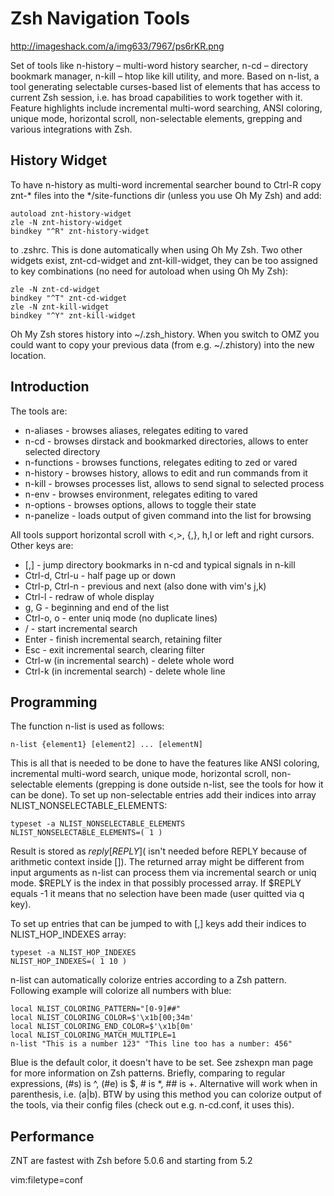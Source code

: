 # Zsh Navigation Tools

http://imageshack.com/a/img633/7967/ps6rKR.png

Set of tools like n-history – multi-word history searcher, n-cd – directory
bookmark manager, n-kill – htop like kill utility, and more. Based on
n-list, a tool generating selectable curses-based list of elements that has
access to current Zsh session, i.e. has broad capabilities to work together
with it. Feature highlights include incremental multi-word searching, ANSI
coloring, unique mode, horizontal scroll, non-selectable elements, grepping and
various integrations with Zsh.

## History Widget

To have n-history as multi-word incremental searcher bound to Ctrl-R copy znt-*
files into the */site-functions dir (unless you use Oh My Zsh) and
add:

    autoload znt-history-widget
    zle -N znt-history-widget
    bindkey "^R" znt-history-widget

to .zshrc. This is done automatically when using Oh My Zsh. Two other
widgets exist, znt-cd-widget and znt-kill-widget, they can be too assigned
to key combinations (no need for autoload when using Oh My Zsh):

    zle -N znt-cd-widget
    bindkey "^T" znt-cd-widget
    zle -N znt-kill-widget
    bindkey "^Y" znt-kill-widget

Oh My Zsh stores history into ~/.zsh_history. When you switch to OMZ you could
want to copy your previous data (from e.g. ~/.zhistory) into the new location.

## Introduction

The tools are:

- n-aliases - browses aliases, relegates editing to vared
- n-cd - browses dirstack and bookmarked directories, allows to enter selected directory
- n-functions - browses functions, relegates editing to zed or vared
- n-history - browses history, allows to edit and run commands from it
- n-kill - browses processes list, allows to send signal to selected process
- n-env - browses environment, relegates editing to vared
- n-options - browses options, allows to toggle their state
- n-panelize - loads output of given command into the list for browsing

All tools support horizontal scroll with <,>, {,}, h,l or left and right
cursors. Other keys are:

- [,] - jump directory bookmarks in n-cd and typical signals in n-kill
- Ctrl-d, Ctrl-u - half page up or down
- Ctrl-p, Ctrl-n - previous and next (also done with vim's j,k)
- Ctrl-l - redraw of whole display
- g, G - beginning and end of the list
- Ctrl-o, o - enter uniq mode (no duplicate lines)
- / - start incremental search
- Enter - finish incremental search, retaining filter
- Esc - exit incremental search, clearing filter
- Ctrl-w (in incremental search) - delete whole word
- Ctrl-k (in incremental search) - delete whole line

## Programming

The function n-list is used as follows:

    n-list {element1} [element2] ... [elementN]

This is all that is needed to be done to have the features like ANSI coloring,
incremental multi-word search, unique mode, horizontal scroll, non-selectable
elements (grepping is done outside n-list, see the tools for how it can be
done). To set up non-selectable entries add their indices into array
NLIST_NONSELECTABLE_ELEMENTS:

    typeset -a NLIST_NONSELECTABLE_ELEMENTS
    NLIST_NONSELECTABLE_ELEMENTS=( 1 )

Result is stored as $reply[REPLY] ($ isn't needed before REPLY because
of arithmetic context inside []). The returned array might be different from
input arguments as n-list can process them via incremental search or uniq
mode. $REPLY is the index in that possibly processed array. If $REPLY
equals -1 it means that no selection have been made (user quitted via q
key).

To set up entries that can be jumped to with [,] keys add their indices to
NLIST_HOP_INDEXES array:

    typeset -a NLIST_HOP_INDEXES
    NLIST_HOP_INDEXES=( 1 10 )

n-list can automatically colorize entries according to a Zsh pattern.
Following example will colorize all numbers with blue:

    local NLIST_COLORING_PATTERN="[0-9]##"
    local NLIST_COLORING_COLOR=$'\x1b[00;34m'
    local NLIST_COLORING_END_COLOR=$'\x1b[0m'
    local NLIST_COLORING_MATCH_MULTIPLE=1
    n-list "This is a number 123" "This line too has a number: 456"

Blue is the default color, it doesn't have to be set. See zshexpn man page
for more information on Zsh patterns. Briefly, comparing to regular
expressions, (#s) is ^, (#e) is $, # is *, ## is +. Alternative
will work when in parenthesis, i.e. (a|b). BTW by using this method you can
colorize output of the tools, via their config files (check out e.g. n-cd.conf,
it uses this).

## Performance
ZNT are fastest with Zsh before 5.0.6 and starting from 5.2


vim:filetype=conf
